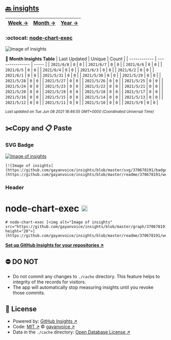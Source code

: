 ## [🔙 insights](https://github.com/gayanvoice/insights)
| [**Week →**](https://github.com/gayanvoice/insights/blob/master/readme/370678191/week.md) | [**Month →**](https://github.com/gayanvoice/insights/blob/master/readme/370678191/month.md) | [**Year →**](https://github.com/gayanvoice/insights/blob/master/readme/370678191/year.md) |
 | ------------ | --------------- | ----- |

### :octocat: [node-chart-exec](https://github.com/gayanvoice/node-chart-exec)
![Image of insights](https://github.com/gayanvoice/insights/blob/master/graph/370678191/large/month.png)

**:calendar: Month Insights Table**
| Last Updated | Unique | Count |
 | ------------ | --------------- | ----- |
 | `2021/6/8` |  `0` | `0` |
 | `2021/6/7` |  `0` | `0` |
 | `2021/6/6` |  `0` | `0` |
 | `2021/6/5` |  `0` | `0` |
 | `2021/6/4` |  `0` | `0` |
 | `2021/6/3` |  `0` | `0` |
 | `2021/6/2` |  `0` | `0` |
 | `2021/6/1` |  `0` | `0` |
 | `2021/5/31` |  `0` | `0` |
 | `2021/5/30` |  `0` | `0` |
 | `2021/5/29` |  `0` | `0` |
 | `2021/5/28` |  `0` | `0` |
 | `2021/5/27` |  `0` | `0` |
 | `2021/5/26` |  `0` | `0` |
 | `2021/5/25` |  `0` | `0` |
 | `2021/5/24` |  `0` | `0` |
 | `2021/5/23` |  `0` | `0` |
 | `2021/5/22` |  `0` | `0` |
 | `2021/5/21` |  `0` | `0` |
 | `2021/5/20` |  `0` | `0` |
 | `2021/5/19` |  `0` | `0` |
 | `2021/5/18` |  `0` | `0` |
 | `2021/5/17` |  `0` | `0` |
 | `2021/5/16` |  `0` | `0` |
 | `2021/5/15` |  `0` | `0` |
 | `2021/5/14` |  `0` | `0` |
 | `2021/5/13` |  `0` | `0` |
 | `2021/5/12` |  `0` | `0` |
 | `2021/5/11` |  `0` | `0` |
 | `2021/5/10` |  `0` | `0` |
 | `2021/5/9` |  `0` | `0` |

<small><i>Last updated on Tue Jun 08 2021 18:46:55 GMT+0000 (Coordinated Universal Time)</i></small>

## ✂️Copy and 📋 Paste
### SVG Badge
[![Image of insights](https://github.com/gayanvoice/insights/blob/master/svg/370678191/badge.svg)](https://github.com/gayanvoice/insights/blob/master/readme/370678191/week.md)
```readme
[![Image of insights](https://github.com/gayanvoice/insights/blob/master/svg/370678191/badge.svg)](https://github.com/gayanvoice/insights/blob/master/readme/370678191/week.md)
```
### Header
# node-chart-exec [<img alt="Image of insights" src="https://github.com/gayanvoice/insights/blob/master/graph/370678191/small/week.png" height="20">](https://github.com/gayanvoice/insights/blob/master/readme/370678191/week.md)
```readme
# node-chart-exec [<img alt="Image of insights" src="https://github.com/gayanvoice/insights/blob/master/graph/370678191/small/week.png" height="20">](https://github.com/gayanvoice/insights/blob/master/readme/370678191/week.md)
```
[**Set up GitHub Insights for your repositories ↗️**](https://github.com/gayanvoice/github-insights)
## ⛔ DO NOT
- Do not commit any changes to `./cache` directory. This feature helps to integrity of the records for visitors.
- The app will automatically stop measuring insights until you revoke those commits.
## 📄 License
- Powered by: [GitHub Insights ↗️](https://github.com/gayanvoice/github-insights)
- Code: [MIT ↗️](./LICENSE) © [gayanvoice ↗️](https://github.com/gayanvoice)
- Data in the `./cache` directory: [Open Database License ↗️](https://opendatacommons.org/licenses/odbl/1-0/)